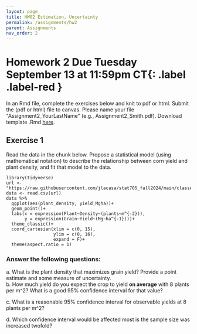 ```yaml
---
layout: page
title: HW02 Estimation, Uncertainty
permalink: /assignments/hw2
parent: Assignments
nav_order: 2
---
```


# Homework 2 **Due Tuesday September 13 at 11:59pm CT**{: .label .label-red }

In an Rmd file, complete the exercises below and knit to pdf or html. Submit the (pdf or html) file to canvas. Please name your file "Assignment2_YourLastName" (e.g., Assignment2_Smith.pdf).
Download template .Rmd [here](https://github.com/jlacasa/stat705_fall2024/blob/main/homeworks/hw2.qmd).

## Exercise 1  
Read the data in the chunk below. Propose a statistical model (using mathematical notation) to describe the relationship between corn yield and plant density, and fit that model to the data.  

```
library(tidyverse)
url <- "https://raw.githubusercontent.com/jlacasa/stat705_fall2024/main/classes/data/corn_example2.csv"
data <- read.csv(url)
data %>% 
  ggplot(aes(plant_density, yield_Mgha))+
  geom_point()+
  labs(x = expression(Plant~Density~(plants~m^{-2})), 
       y = expression(Grain~Yield~(Mg~ha^{-1})))+
  theme_classic()+
  coord_cartesian(xlim = c(0, 15), 
                  ylim = c(0, 16), 
                  expand = F)+
  theme(aspect.ratio = 1)
```

### Answer the following questions:  

a. What is the plant density that maximizes grain yield? Provide a point estimate and some measure of uncertainty.  
b. How much yield do you expect the crop to yield **on average** with 8 plants per m^2? What is a good 95% confidence interval for that value?    

c. What is a reasonable 95% confidence interval for observable yields at 8 plants per m^2?    

d. Which confidence interval would be affected most is the sample size was increased twofold?    

